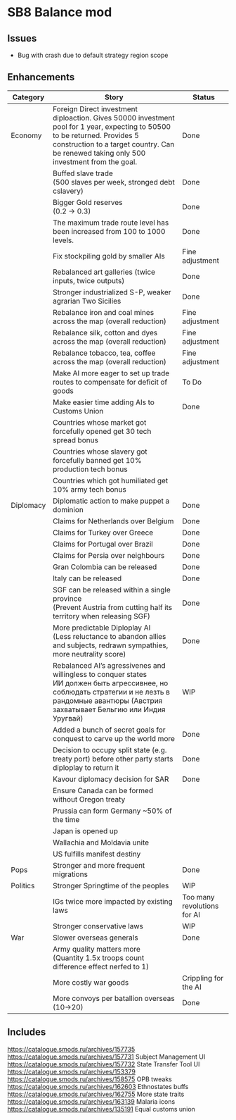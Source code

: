 # SB8 Balance mod

## Issues

- Bug with crash due to default strategy region scope

## Enhancements

| Category  | Story                                                        | Status                      |
| --------- | ------------------------------------------------------------ | --------------------------- |
| Economy   | Foreign Direct investment diploaction. Gives 50000 investment pool for 1 year, expecting to 50500 to be returned. Provides 5 construction to a target country. Can be renewed taking only 500 investment from the goal. | Done                        |
|           | Buffed slave trade<br />(500 slaves per week, stronged debt cslavery) | Done                        |
|           | Bigger Gold reserves<br />(0.2 -> 0.3)                       | Done                        |
|           | The maximum trade route level has been increased from 100 to 1000 levels. | Done                        |
|           | Fix stockpiling gold by smaller AIs                          | Fine adjustment             |
|           | Rebalanced art galleries (twice inputs, twice outputs)       | Done                        |
|           | Stronger industrialized S-P, weaker agrarian Two Sicilies    | Done                        |
|           | Rebalance iron and coal mines across the map (overall reduction) | Fine adjustment             |
|           | Rebalance silk, cotton and dyes across the map (overall reduction) | Fine adjustment             |
|           | Rebalance tobacco, tea, coffee across the map (overall reduction) | Fine adjustment             |
|           | Make AI more eager to set up trade routes to compensate for deficit of goods | To Do                       |
|           | Make easier time adding AIs to Customs Union                 | Done                        |
|           | Countries whose market got forcefully opened get 30 tech spread bonus |                             |
|           | Countries whose slavery got forcefully banned get 10% production tech bonus |                             |
|           | Countries which got humiliated get 10% army tech bonus       |                             |
| Diplomacy | Diplomatic action to make puppet a dominion                  | Done                        |
|           | Claims for Netherlands over Belgium                          | Done                        |
|           | Claims for Turkey over Greece                                | Done                        |
|           | Claims for Portugal over Brazil                              | Done                        |
|           | Claims for Persia over neighbours                            | Done                        |
|           | Gran Colombia can be released                                | Done                        |
|           | Italy can be released                                        | Done                        |
|           | SGF can be released within a single province<br />(Prevent Austria from cutting half its territory when releasing SGF) | Done                        |
|           | More predictable Diploplay AI<br />(Less reluctance to abandon allies and subjects, redrawn sympathies, more neutrality score) | Done                        |
|           | Rebalanced AI’s agressivenes and willingless to conquer states<br />ИИ должен быть агрессивнее, но соблюдать стратегии и не лезть в рандомные авантюры (Австрия захватывает Бельгию или Индия Уругвай) | WIP                         |
|           | Added a bunch of secret goals for conquest to carve up the world more | Done                        |
|           | Decision to occupy split state (e.g. treaty port) before other party starts diploplay to return it | Done                        |
|           | Kavour diplomacy decision for SAR                            | Done                        |
|           | Ensure Canada can be formed without Oregon treaty            |                             |
|           | Prussia can form Germany ~50% of the time                    |                             |
|           | Japan is opened up                                           |                             |
|           | Wallachia and Moldavia unite                                 |                             |
|           | US fulfills manifest destiny                                 |                             |
| Pops      | Stronger and more frequent migrations                        | Done                        |
| Politics  | Stronger Springtime of the peoples                           | WIP                         |
|           | IGs twice more impacted by existing laws                     | Too many revolutions for AI |
|           | Stronger conservative laws                                   | WIP                         |
| War       | Slower overseas generals                                     | Done                        |
|           | Army quality matters more<br />(Quantity 1.5x troops count difference effect nerfed to 1) |                             |
|           | More costly war goods                                        | Crippling for the AI        |
|           | More convoys per batallion overseas<br />(10->20)            | Done                        |

## Includes

https://catalogue.smods.ru/archives/157735
https://catalogue.smods.ru/archives/157731 Subject Management UI
https://catalogue.smods.ru/archives/157732 State Transfer Tool UI
https://catalogue.smods.ru/archives/153379
https://catalogue.smods.ru/archives/158575 OPB tweaks
https://catalogue.smods.ru/archives/162603 Ethnostates buffs
https://catalogue.smods.ru/archives/162755 More state traits
https://catalogue.smods.ru/archives/163139 Malaria icons
https://catalogue.smods.ru/archives/135191 Equal customs union